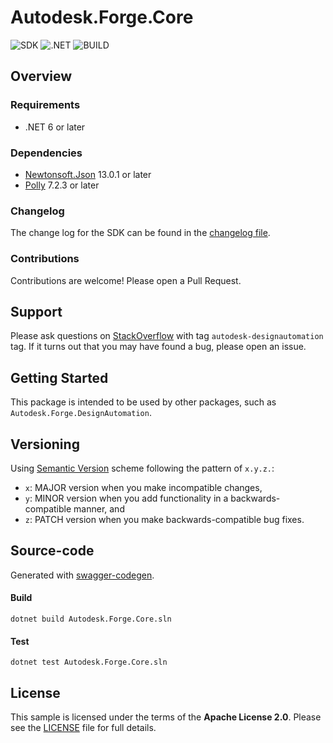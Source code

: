 # Autodesk.Forge.Core

![SDK](https://img.shields.io/badge/SDK-3.0.0-lightgree.svg)
![.NET](https://img.shields.io/badge/.NET%20-6.0-blue.svg)
![BUILD](https://github.com/Autodesk-Forge/forge-api-dotnet-core/workflows/.NET%20Core/badge.svg?branch=main)

## Overview

### Requirements

- .NET 6 or later

### Dependencies

- [Newtonsoft.Json](https://github.com/JamesNK/Newtonsoft.Json) 13.0.1 or later
- [Polly](https://github.com/App-vNext/Polly) 7.2.3 or later

### Changelog

The change log for the SDK can be found in the [changelog file](CHANGELOG.md).

### Contributions

Contributions are welcome! Please open a Pull Request.

## Support

Please ask questions on [StackOverflow](https://stackoverflow.com/questions/ask?tags=autodesk-forge,csharp) with tag `autodesk-designautomation` tag. If it turns out that you may have found a bug, please open an issue.

## Getting Started

This package is intended to be used by other packages, such as `Autodesk.Forge.DesignAutomation`.

## Versioning

Using [Semantic Version](https://semver.org/) scheme following the pattern of `x.y.z.`:

- `x`: MAJOR version when you make incompatible changes,
- `y`: MINOR version when you add functionality in a backwards-compatible manner, and
- `z`: PATCH version when you make backwards-compatible bug fixes.


## Source-code

Generated with [swagger-codegen](https://github.com/swagger-api/swagger-codegen).

#### Build
```
dotnet build Autodesk.Forge.Core.sln
```

#### Test
```
dotnet test Autodesk.Forge.Core.sln
```

## License

This sample is licensed under the terms of the **Apache License 2.0**. Please see the [LICENSE](LICENSE) file for full details.